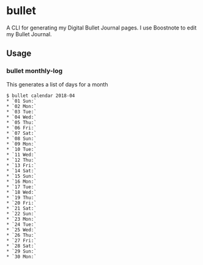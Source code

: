 # bullet
A CLI for generating my Digital Bullet Journal pages.  I use Boostnote to edit my Bullet Journal.

## Usage

### bullet monthly-log

This generates a list of days for a month

```
$ bullet calendar 2018-04
* `01 Sun:`
* `02 Mon:`
* `03 Tue:`
* `04 Wed:`
* `05 Thu:`
* `06 Fri:`
* `07 Sat:`
* `08 Sun:`
* `09 Mon:`
* `10 Tue:`
* `11 Wed:`
* `12 Thu:`
* `13 Fri:`
* `14 Sat:`
* `15 Sun:`
* `16 Mon:`
* `17 Tue:`
* `18 Wed:`
* `19 Thu:`
* `20 Fri:`
* `21 Sat:`
* `22 Sun:`
* `23 Mon:`
* `24 Tue:`
* `25 Wed:`
* `26 Thu:`
* `27 Fri:`
* `28 Sat:`
* `29 Sun:`
* `30 Mon:`
```
